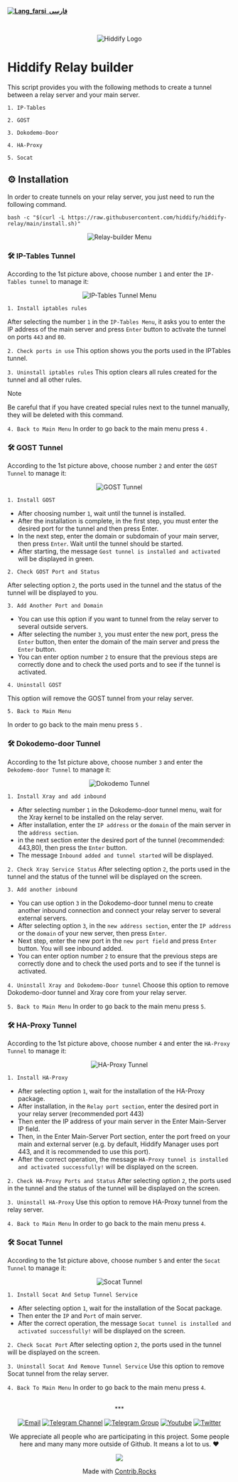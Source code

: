 <base target="_blank">

<div dir="ltr">



[**![Lang_farsi](https://user-images.githubusercontent.com/125398461/234186932-52f1fa82-52c6-417f-8b37-08fe9250a55f.png) &nbsp;فارسی**](README_fa.md)&nbsp;&nbsp;&nbsp;&nbsp;&nbsp;&nbsp;&nbsp;&nbsp;&nbsp;&nbsp;
</div>
<br>
<div align=center markdown="1">
 

![Hiddify Logo](https://user-images.githubusercontent.com/125398461/227777845-a4d0f86b-faa2-4f2b-a410-4aa5f68bfe19.png)

</div>

# Hiddify Relay builder
This script provides you with the following methods to create a tunnel between a relay server and your main server.

`1. IP-Tables`

`2. GOST`

`3. Dokodemo-Door`

`4. HA-Proxy`

`5. Socat`

## ⚙️ Installation
In order to create tunnels on your relay server, you just need to run the following command.

```
bash -c "$(curl -L https://raw.githubusercontent.com/hiddify/hiddify-relay/main/install.sh)"
```
<div align=center>

 <img src="https://github.com/hiddify/hiddify-relay/assets/125398461/3772cf2d-2898-497e-a3de-b72ac814d087" alt="Relay-builder Menu" />
</div>

### 🛠️ IP-Tables Tunnel
According to the 1st picture above, choose number `1` and enter the `IP-Tables tunnel` to manage it:

<div align=center>

![IP-Tables Tunnel Menu](https://github.com/hiddify/hiddify-relay/assets/125398461/da9b8dd7-8cb8-4ad6-963a-80d790f26d1a)

</div>

`1. Install iptables rules`

After selecting the number `1` in the `IP-Tables Menu`, it asks you to enter the IP address of the main server and press `Enter` button to activate the tunnel on ports `443` and `80`.

`2. Check ports in use`
This option shows you the ports used in the IPTables tunnel.

`3. Uninstall iptables rules`
This option clears all rules created for the tunnel and all other rules.

> [!NOTE]
> Be careful that if you have created special rules next to the tunnel manually, they will be deleted with this command.

`4. Back to Main Menu`
In order to go back to the main menu press `4` .

### 🛠️ GOST Tunnel
According to the 1st picture above, choose number `2` and enter the `GOST Tunnel` to manage it:

<div align=center>
 
![GOST Tunnel](https://github.com/hiddify/hiddify-relay/assets/125398461/fe813676-52e6-451f-8d78-22ebdfe2753e)

</div>

`1. Install GOST`

- After choosing number `1`, wait until the tunnel is installed.
- After the installation is complete, in the first step, you must enter the desired port for the tunnel and then press Enter.
- In the next step, enter the domain or subdomain of your main server, then press `Enter`. Wait until the tunnel should be started.
- After starting, the message `Gost tunnel is installed and activated` will be displayed in green.

`2. Check GOST Port and Status`

After selecting option `2`, the ports used in the tunnel and the status of the tunnel will be displayed to you.

`3. Add Another Port and Domain`
- You can use this option if you want to tunnel from the relay server to several outside servers.
- After selecting the number `3`, you must enter the new port, press the `Enter` button, then enter the domain of the main server and press the `Enter` button.
- You can enter option number `2` to ensure that the previous steps are correctly done and to check the used ports and to see if the tunnel is activated.

`4. Uninstall GOST`

This option will remove the GOST tunnel from your relay server.

`5. Back to Main Menu`

In order to go back to the main menu press `5` .


### 🛠️ Dokodemo-door Tunnel
According to the 1st picture above, choose number `3` and enter the `Dekodemo-door Tunnel` to manage it:

<div align=center>
 
![Dokodemo Tunnel](https://github.com/hiddify/hiddify-relay/assets/125398461/287db74b-cb88-4976-826e-5fcf5de99bfe)

</div>

`1. Install Xray and add inbound`
- After selecting number `1` in the Dokodemo-door tunnel menu, wait for the Xray kernel to be installed on the relay server.
- After installation, enter the `IP address` or the `domain` of the main server in the `address section`.
- in the next section enter the desired port of the tunnel (recommended: 443,80), then press the `Enter` button.
- The message `Inbound added and tunnel started` will be displayed.

`2. Check Xray Service Status`
After selecting option `2`, the ports used in the tunnel and the status of the tunnel will be displayed on the screen.

`3. Add another inbound`
- You can use option `3` in the Dokodemo-door tunnel menu to create another inbound connection and connect your relay server to several external servers.
- After selecting option `3`, in the `new address section`, enter the `IP address` or the `domain` of your new server, then press `Enter`.
- Next step, enter the new port in the `new port field` and press `Enter` button. You will see inbound added.
- You can enter option number `2` to ensure that the previous steps are correctly done and to check the used ports and to see if the tunnel is activated.


`4. Uninstall Xray and Dokodemo-Door tunnel`
Choose this option to remove Dokodemo-door tunnel and Xray core from your relay server.

`5. Back to Main Menu`
In order to go back to the main menu press `5`.

### 🛠️ HA-Proxy Tunnel
According to the 1st picture above, choose number `4` and enter the `HA-Proxy Tunnel` to manage it:

<div align=center>

 ![HA-Proxy Tunnel](https://github.com/hiddify/hiddify-relay/assets/125398461/af49cad2-a3fb-4870-9cea-ad0c7b99305c)

</div>

`1. Install HA-Proxy`
- After selecting option `1`, wait for the installation of the HA-Proxy package.
- After installation, in the `Relay port section`, enter the desired port in your relay server (recommended port 443)
- Then enter the IP address of your main server in the Enter Main-Server IP field.
- Then, in the Enter Main-Server Port section, enter the port freed on your main and external server (e.g. by default, Hiddify Manager uses port 443, and it is recommended to use this port).
- After the correct operation, the message `HA-Proxy tunnel is installed and activated successfully!` will be displayed on the screen.

`2. Check HA-Proxy Ports and Status`
After selecting option `2`, the ports used in the tunnel and the status of the tunnel will be displayed on the screen.

`3. Uninstall HA-Proxy`
Use this option to remove HA-Proxy tunnel from the relay server.

`4. Back to Main Menu`
In order to go back to the main menu press `4`.


### 🛠️ Socat Tunnel
According to the 1st picture above, choose number `5` and enter the `Socat Tunnel` to manage it:

<div align=center>

 ![Socat Tunnel](https://github.com/hiddify/hiddify-relay/assets/125398461/d0d55310-f06d-44f2-83df-9b698ee9d0fa)

</div>

`1. Install Socat And Setup Tunnel Service`

- After selecting option `1`, wait for the installation of the Socat package.
- Then enter the `IP` and `Port` of main server.
- After the correct operation, the message `Socat tunnel is installed and activated successfully!` will be displayed on the screen.
  
`2. Check Socat Port`
After selecting option `2`, the ports used in the tunnel will be displayed on the screen.


`3. Uninstall Socat And Remove Tunnel Service`
Use this option to remove Socat tunnel from the relay server.


`4. Back To Main Menu`
In order to go back to the main menu press `4`.


<div align=center>

<br>
***

[![Email](https://img.shields.io/badge/Email-contribute@hiddify.com-005FF9?style=flat-square&logo=mail.ru)](mailto:contribute@hiddify.com)
[![Telegram Channel](https://img.shields.io/endpoint?label=Channel&style=flat-square&url=https%3A%2F%2Ftg.sumanjay.workers.dev%2Fhiddify&color=blue)](https://telegram.dog/hiddify)
[![Telegram Group](https://img.shields.io/endpoint?color=neon&label=Support%20Group&style=flat-square&url=https%3A%2F%2Ftg.sumanjay.workers.dev%2Fhiddify_board)](https://telegram.dog/hiddify_board)
[![Youtube](https://img.shields.io/youtube/channel/views/UCxrmeMvVryNfB4XL35lXQNg?label=Youtube&style=flat-square&logo=youtube)](https://www.youtube.com/@hiddify)
[![Twitter](https://img.shields.io/twitter/follow/hiddify_com?color=%231DA1F2&logo=twitter&logoColor=1DA1F2&style=flat-square)](https://twitter.com/intent/follow?screen_name=hiddify_com)

</div>

<p align=center>
 We appreciate all people who are participating in this project. Some people here and many many more outside of Github. It means a lot to us. ♥
 </p>
 
<p align=center> 
<a href="https://github.com/hiddify/hiddify-relay/graphs/contributors">
  <img src="https://contrib.rocks/image?repo=hiddify/hiddify-relay" />
</a>
</p>
<p align=center>
 Made with <a rel="" target="_blank" href="https://contrib.rocks">Contrib.Rocks</a> 
</p>
